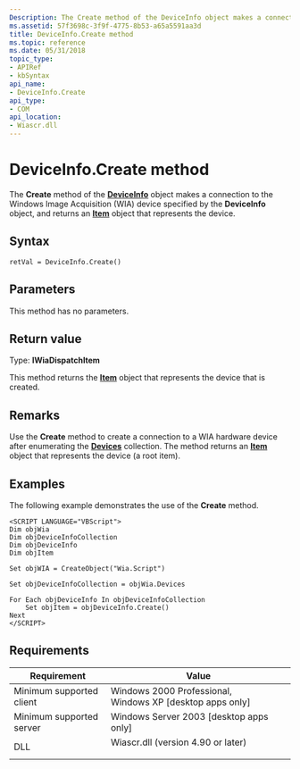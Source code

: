 ```yaml
---
Description: The Create method of the DeviceInfo object makes a connection to the Windows Image Acquisition (WIA) device specified by the DeviceInfo object, and returns an Item object that represents the device.
ms.assetid: 57f3698c-3f9f-4775-8b53-a65a5591aa3d
title: DeviceInfo.Create method
ms.topic: reference
ms.date: 05/31/2018
topic_type: 
- APIRef
- kbSyntax
api_name: 
- DeviceInfo.Create
api_type: 
- COM
api_location: 
- Wiascr.dll
---
```


# DeviceInfo.Create method

The **Create** method of the [**DeviceInfo**](-wia-deviceinfo.md) object makes a connection to the Windows Image Acquisition (WIA) device specified by the **DeviceInfo** object, and returns an [**Item**](-wia-item.md) object that represents the device.

## Syntax


```JScript
retVal = DeviceInfo.Create()
```



## Parameters

This method has no parameters.

## Return value

Type: **IWiaDispatchItem**

This method returns the [**Item**](-wia-item.md) object that represents the device that is created.

## Remarks

Use the **Create** method to create a connection to a WIA hardware device after enumerating the [**Devices**](-wia-iwia-devices.md) collection. The method returns an [**Item**](-wia-item.md) object that represents the device (a root item).

## Examples

The following example demonstrates the use of the **Create** method.


```JScript
<SCRIPT LANGUAGE="VBScript">
Dim objWia
Dim objDeviceInfoCollection
Dim objDeviceInfo
Dim objItem
 
Set objWIA = CreateObject("Wia.Script")
 
Set objDeviceInfoCollection = objWia.Devices
 
For Each objDeviceInfo In objDeviceInfoCollection
    Set objItem = objDeviceInfo.Create()
Next
</SCRIPT>
```



## Requirements



| Requirement | Value |
|-------------------------------------|---------------------------------------------------------------------------------------------------------------|
| Minimum supported client<br/> | Windows 2000 Professional, Windows XP \[desktop apps only\]<br/>                                        |
| Minimum supported server<br/> | Windows Server 2003 \[desktop apps only\]<br/>                                                          |
| DLL<br/>                      | <dl> <dt>Wiascr.dll (version 4.90 or later)</dt> </dl> |



 

 




